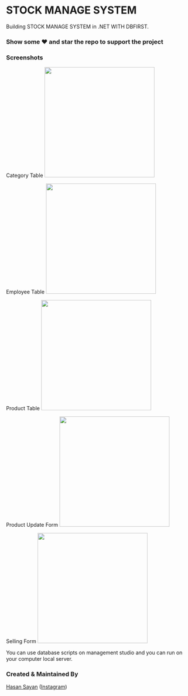 # STOCK MANAGE SYSTEM

Building STOCK MANAGE SYSTEM in .NET WITH DBFIRST.

### Show some :heart: and star the repo to support the project

### Screenshots

Category Table
<img src="tree/master/screenshot/category.png" height="300em" /> 

Employee Table
<img src="tree/master/screenshot/employee.png" height="300em" />

Product Table
<img src="tree/master/screenshot/product.png" height="300em" />

Product Update Form
<img src="tree/master/screenshot/productUpdate.png" height="300em" />

Selling Form
<img src="tree/master/screenshot/sell.png" height="300em" />

You can use database scripts on management studio and you can run on your computer local server.

### Created & Maintained By

[Hasan Sayan](https://github.com/sayanhasan)
([Instagram](https://www.instagram.com/sayannhasan))
